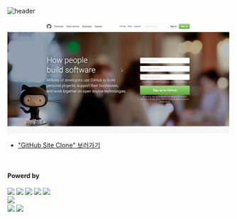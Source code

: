 ![header](https://capsule-render.vercel.app/api?type=waving&color=4078c0&height=180&section=header&text=GitHub%20메인%20페이지%20클론&fontSize=45&animation=fadeIn&fontAlignY=38&desc=FrontEnd16&descAlignY=55&descAlign=85)


<img src="https://raw.githubusercontent.com/yonghun16/Github/main/github_front_page.png" width=800px />

<ul>
	<li>
		<a href="https://yonghun16.github.io/Github/"> "GitHub Site Clone" 보러가기 </a>
	</li>
</ul>

<br>

<h4>Powerd by</h4>
<div>
	<a href="https://html.spec.whatwg.org/">
		<img src="https://img.shields.io/badge/HTML5-E34F26?style=flat&logo=HTML5&logoColor=white" /></a>
	<a href="https://www.w3.org/Style/CSS/">
		<img src="https://img.shields.io/badge/CSS3-1572B6?style=flat&logo=CSS3&logoColor=white" /></a>
	<a href="https://pugjs.org/">
		<img src="https://img.shields.io/badge/Pug-A86454?style=flat&logo=pug&logoColor=white" /></a>
	<a href="https://sass-lang.com/">
		<img src="https://img.shields.io/badge/SCSS-D75892?style=flat&logo=sass&logoColor=white" /></a>
	<a href="https://www.ecma-international.org/">
		<img src="https://img.shields.io/badge/JavaScript-F7DF1E?style=flat&logo=JavaScript&logoColor=white" /></a>
	<br>
	<a href="https://github.com/">
 		<img src="https://img.shields.io/badge/GitHub-181717?style=flat&logo=GitHub&logoColor=white" /></a>
 	<br>
	<a href="https://neovim.io/">
		<img src="https://img.shields.io/badge/Neovim-01B952?style=flat&logo=neovim&logoColor=white" /></a>
	<a href="https://code.visualstudio.com/">
		<img src="https://img.shields.io/badge/Visual%20Studio%20Code-007ACC?style=flat&logo=VisualStudioCode&logoColor=white" /></a>

</div>
